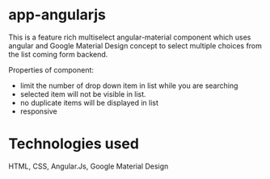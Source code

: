 # app-angularjs
This is a feature rich multiselect angular-material component which uses angular and 
Google Material Design concept to select multiple choices from the list coming form backend.

Properties of component:
- limit the number of drop down item in list while you are searching
- selected item will not be visible in list.
- no duplicate items will be displayed in list
- responsive

# Technologies used
HTML, CSS, Angular.Js, Google Material Design
